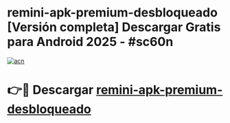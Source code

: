 # remini-apk-premium-desbloqueado  [Versión completa] Descargar Gratis para Android 2025 - #sc60n

[![acn](https://github.com/user-attachments/assets/0f9c940e-d8b0-45ae-aac7-cd30a18b3e1c)](https://apps.freeplayer.one?title=remini-apk-premium-desbloqueado&ref=9F)

# 👉🔴 Descargar [remini-apk-premium-desbloqueado](https://apps.freeplayer.one?title=remini-apk-premium-desbloqueado&ref=9F)